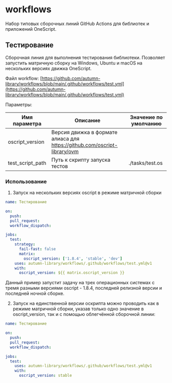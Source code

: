 # workflows

Набор типовых сборочных линий GitHub Actions для библиотек и приложений OneScript.

## Тестирование

Сборочная линия для выполнения тестирования библиотеки. Позволяет запустить матричную сборку на Windows, Ubuntu и macOS на нескольких версиях движка OneScript.

Файл workflow: [https://github.com/autumn-library/workflows/blob/main/.github/workflows/test.yml](https://github.com/autumn-library/workflows/blob/main/.github/workflows/test.yml)

Параметры:

| Имя параметра | Описание | Значение по умолчанию |
| --- | --- | --- |
| oscript_version | Версия движка в формате алиаса для https://github.com/oscript-library/ovm |  |
| test_script_path | Путь к скрипту запуска тестов | ./tasks/test.os |

### Использование

1) Запуск на нескольких версиях oscript в режиме матричной сборки

```yaml
name: Тестирование

on:
  push:
  pull_request:
  workflow_dispatch:

jobs:
  test:
    strategy:
      fail-fast: false
      matrix:
        oscript_version: ['1.8.4', 'stable', 'dev']
    uses: autumn-library/workflows/.github/workflows/test.yml@v1
    with:
      oscript_version: ${{ matrix.oscript_version }}
```

Данный пример запустит задачу на трех операционных системах с тремя разными версиями oscript - 1.8.4, последней релизной версии и последней ночной сборке.

2) Запуск на единственной версии оскрипта можно проводить как в режиме матричной сборки, указав только одно значение в oscript_version, так и с помощью облегчённой сборочной линии:

```yaml
name: Тестирование

on:
  push:
  pull_request:
  workflow_dispatch:

jobs:
  test:
    uses: autumn-library/workflows/.github/workflows/test.yml@v1
    with:
      oscript_version: stable
```
